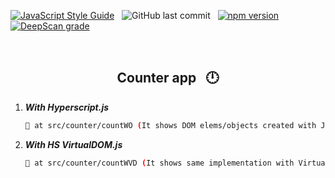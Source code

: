 [![JavaScript Style Guide](https://img.shields.io/badge/code_style-standard-brightgreen.svg)](https:/github.com/stefan22/counterFP.git) &nbsp; ![GitHub last commit](https://img.shields.io/github/last-commit/stefan22/rjs-redux?color=red&style=flat-square) &nbsp; [![npm version](https://badge.fury.io/js/react.svg)](https://badge.fury.io/js/react) &nbsp; [![DeepScan grade](https://deepscan.io/api/teams/16862/projects/20176/branches/543330/badge/grade.svg)](https://deepscan.io/dashboard#view=project&tid=16862&pid=20176&bid=543330)



<br />





<h2 align="center">Counter app &nbsp; 🕛</h2>


1. ___With Hyperscript.js___ 

    ```bash
    📁 at src/counter/countWO (It shows DOM elems/objects created with JS props)
    
    ```
    
    
2. ___With HS VirtualDOM.js___
    
     ```bash
    📁 at src/counter/countWVD (It shows same implementation with Virtual DOM re-rendering only nodes needing updating)
    
    ```
    
 

